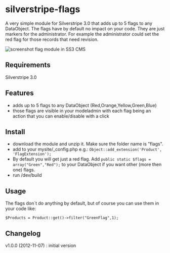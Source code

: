 # silverstripe-flags

A very simple module for Silverstripe 3.0 that adds up to 5 flags to any DataObject.
The flags have by default no impact on your code. They are just markers for the administrator.
For example the administrator could set the red flag for those records that need revision.

![screenshot flag module in SS3 CMS](http://netefx.de/flag_module.png)

## Requirements

Silverstripe 3.0

## Features

- adds up to 5 flags to any DataObject (Red,Orange,Yellow,Green,Blue) 
- those flags are visible in your modeladmin with each flag being an action that you can enable/disable with a click

## Install

- download the module and unzip it. Make sure the folder name is "flags".
- add to your mysite/_config.php e.g.: `Object::add_extension('Product', 'FlagExtension');`
- By default you will get just a red flag. Add `public static $flags = array("Green","Red");` to your DataObject if you want other (more then one) flags.
- run /dev/build

## Usage

The flags don´t do anything by default, but of course you can use them in your code like: 

`$Products = Product::get()->filter("GreenFlag",1);`

## Changelog

v1.0.0 (2012-11-07) : 
initial version

